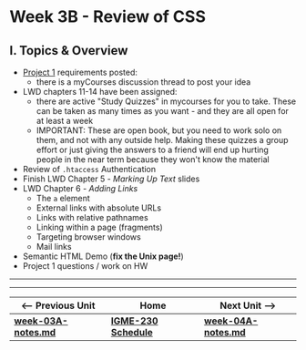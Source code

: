 # Week 3B - Review of CSS

## I. Topics & Overview
- [Project 1](../projects/project-1.md) requirements posted:
  - there is a myCourses discussion thread to post your idea
- LWD chapters 11-14 have been assigned:
  - there are active "Study Quizzes" in mycourses for you to take. These can be taken as many times as you want - and they are all open for at least a week
  - IMPORTANT: These are open book,  but you need to work solo on them, and not with any outside help. Making these quizzes a group effort or just giving the answers to a friend will end up hurting people in the near term because they won't know the material
- Review of `.htaccess` Authentication
- Finish LWD Chapter 5 - *Marking Up Text* slides
- LWD Chapter 6 - *Adding Links*
  - The `a` element
  - External links with absolute URLs
  - Links with relative pathnames
  - Linking within a page (fragments)
  - Targeting browser windows
  - Mail links
- Semantic HTML Demo (**fix the Unix page!**)
- Project 1 questions / work on HW

<hr><hr>

| <-- Previous Unit | Home | Next Unit -->
| --- | --- | --- 
| [**week-03A-notes.md**](week-03A-notes.md)     |  [**IGME-230 Schedule**](../schedule.md) | [**week-04A-notes.md**](week-04A-notes.md)

